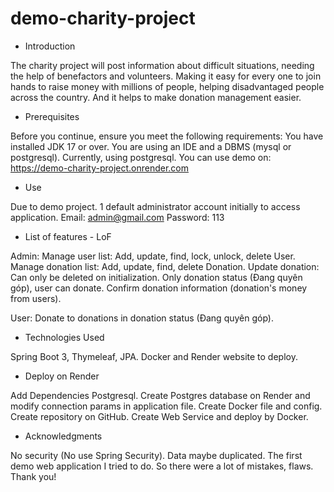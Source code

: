 # demo-charity-project

- Introduction

The charity project will post information about difficult situations, needing the help of benefactors and volunteers. 
Making it easy for every one to join hands to raise money with millions of people, helping disadvantaged people across 
the country. And it helps to make donation management easier.


- Prerequisites

Before you continue, ensure you meet the following requirements:
You have installed JDK 17 or over.
You are using an IDE and a DBMS (mysql or postgresql). Currently, using postgresql.
You can use demo on: https://demo-charity-project.onrender.com


- Use

Due to demo project. 1 default administrator account initially to access application.
Email: admin@gmail.com
Password: 113


- List of features - LoF

Admin:
Manage user list: Add, update, find, lock, unlock, delete User.
Manage donation list: Add, update, find, delete Donation.
Update donation: Can only be deleted on initialization.
Only donation status (Đang quyên góp), user can donate.
Confirm donation information (donation's money from users).

User:
Donate to donations in donation status (Đang quyên góp).


- Technologies Used

Spring Boot 3, Thymeleaf, JPA.
Docker and Render website to deploy.


- Deploy on Render

Add Dependencies Postgresql.
Create Postgres database on Render and modify connection params in application file. 
Create Docker file and config. 
Create repository on GitHub.
Create Web Service and deploy by Docker.


- Acknowledgments

No security (No use Spring Security).
Data maybe duplicated.
The first demo web application I tried to do. So there were a lot of mistakes, flaws.
Thank you!
